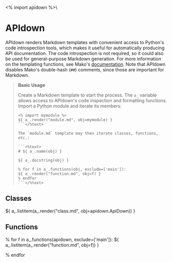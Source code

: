 <% import apidown %>\
# APIdown


APIdown renders Markdown templates with convenient access to Python's
code introspection tools, which makes it useful for automatically
producing API documentation. The code introspection is not required,
so it could also be used for general-purpose Markdown generation.
For more information on the templating functions, see Mako's
[documentation](http://docs.makotemplates.org/en/latest/). Note that
APIdown disables Mako's double-hash (`##`) comments, since those are
important for Markdown.

> **Basic Usage**
> 
> Create a Markdown template to start the process. The `a_` variable
> allows access to APIdown's code inspection and formatting functions.
> Import a Python module and iterate its members:
> 
> ```<%text>
> <% import mymodule %>
> ${ a_.render("module.md", obj=mymodule) }
> ```</%text>
> 
> The `module.md` template may then iterate classes, functions, etc.:
> 
> ```<%text>
> # ${ a_.name(obj) }
> 
> ${ a_.docstring(obj) }
> 
> % for f in a_.functions(obj, exclude=['main']):
> ${ a_.render("function.md", obj=f) }
> % endfor
> ```</%text>

## Classes

${ a_.listitem(a_.render("class.md", obj=apidown.ApiDown)) }

## Functions

% for f in a_.functions(apidown, exclude=['main']):
${ a_.listitem(a_.render("function.md", obj=f)) }

% endfor
